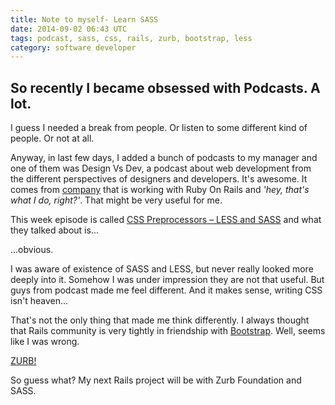 ```yaml
---
title: Note to myself- Learn SASS
date: 2014-09-02 06:43 UTC
tags: podcast, sass, css, rails, zurb, bootstrap, less
category: software developer
---
```


## So recently I became obsessed with Podcasts. A lot. 

I guess I needed a break from people. Or listen to some different kind of people. Or not at all.


Anyway, in last few days, I added a bunch of podcasts to my manager and one of them was Design Vs Dev, a podcast about web development from the different perspectives of designers and developers.
It's awesome. It comes from [company](http://agileleague.com/) that is working with Ruby On Rails and *'hey, that's what I do, right?'*. That might be very useful for me.

This week episode is called [CSS Preprocessors – LESS and SASS](http://agileleague.com/blog/design-vs-dev-episode-2-css-preprocessors-less-sass/) and what they talked about is...

...obvious.

I was aware of existence of SASS and LESS, but never really looked more deeply into it. Somehow I was under impression they are not that useful. But guys from podcast made me feel different. And it makes sense, writing CSS isn't heaven...

That's not the only thing that made me think differently. I always thought that Rails community is very tightly in friendship with [Bootstrap](http://getbootstrap.com/). Well, seems like I was wrong.

[ZURB!](http://foundation.zurb.com/)

So guess what? My next Rails project will be with Zurb Foundation and SASS.
